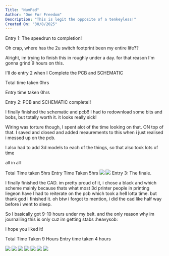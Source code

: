 ```yaml
---
Title: "NumPad"
Author: "One For Freedom"
Description: "This is legit the opposite of a tenkeyless!"
Created On: "30/8/2025"
---
```



Entry 1: The speedrun to completion!

Oh crap, where has the 2u switch footprint been my entire life??

Alright, im trying to finish this in roughly under a day. for that reason  I'm gonna grind 9 hours on this.

I'll do entry 2 when I Complete the PCB and SCHEMATIC

Total time taken 0hrs

Entry time taken 0hrs

Entry 2: PCB and SCHEMATIC complete!!

I finally finished the schematic and pcb!! I had to redownload some bits and bobs, but totally worth it. it looks really sick!

Wiring was torture though, I spent alot of the time
looking on that. ON top of that. I saved and closed and added
meaurements to this when i just realised i messed up on the pcb.

I also had to add 3d models to each of the things, so that also took lots of time


all in all

Total Time taken 5hrs
Entry Time Taken 5hrs
![](Images/Screenshot%202025-08-29%20113353.png)
![](Images/Screenshot%202025-08-29%20113408.png)
Entry 3: The finale.

I finally finished the CAD. im pretty proud of it, i chose a black and which scheme mainly because thats what most 3d printer people in printing liegeon have
I had to reiterate on the pcb which took a hell lotta time. but thank god i finished it.
oh btw i forgot to mention, i did the cad like half way before i went to sleep.


So I basically got 9-10 hours under my belt. and the only reason why im journalling this is only cuz im getting stabs :heavysob:

I hope you liked it! 

Total Time Taken 9 Hours
Entry time taken 4 hours

![](Images/Screenshot%202025-08-31%20003703.png)
![](Images/Screenshot%202025-08-31%20003709.png)
![](Images/Screenshot%202025-08-31%20003719.png)
![](Images/Screenshot%202025-08-31%20003724.png)
![](Images/Screenshot%202025-08-31%20003730.png)
![](Images/Screenshot%202025-08-31%20003741.png)
![](Images/Screenshot%202025-08-31%20003757.png)
